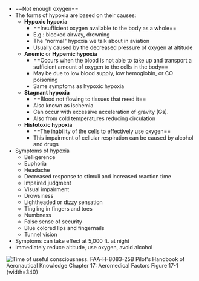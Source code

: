 * ==Not enough oxygen==
* The forms of hypoxia are based on their causes:
  * **Hypoxic hypoxia**
    * ==Insufficient oxygen available to the body as a whole==
    * E.g.: blocked airway, drowning
    * The "normal" hypoxia we talk about in aviation
    * Usually caused by the decreased pressure of oxygen at altitude
  * **Anemic** or **Hypemic hypoxia**
    * ==Occurs when the blood is not able to take up and transport a sufficient amount of oxygen to the cells in the body==
    * May be due to low blood supply, low hemoglobin, or CO poisoning
    * Same symptoms as hypoxic hypoxia
  * **Stagnant hypoxia**
    * ==Blood not flowing to tissues that need it==
    * Also known as ischemia
    * Can occur with excessive acceleration of gravity (Gs).
    * Also from cold temperatures reducing circulation
  * **Histotoxic hypoxia**
    * ==The inability of the cells to effectively use oxygen==
    * This impairment of cellular respiration can be caused by alcohol and drugs
* Symptoms of hypoxia
  * Belligerence
  * Euphoria
  * Headache
  * Decreased response to stimuli and increased reaction time
  * Impaired judgment
  * Visual impairment
  * Drowsiness
  * Lightheaded or dizzy sensation
  * Tingling in fingers and toes
  * Numbness
  * False sense of security
  * Blue colored lips and fingernails
  * Tunnel vision
* Symptoms can take effect at 5,000 ft. at night
* Immediately reduce altitude, use oxygen, avoid alcohol

![Time of useful consciousness. [FAA-H-8083-25B Pilot's Handbook of Aeronautical Knowledge](https://www.faa.gov/regulations_policies/handbooks_manuals/aviation/phak) [Chapter 17: Aeromedical Factors](https://www.faa.gov/sites/faa.gov/files/regulations_policies/handbooks_manuals/aviation/phak/19_phak_ch17.pdf) Figure 17-1](/img/phak/phak-figure-17-1-time-of-useful-consciousness.png){width=340}

